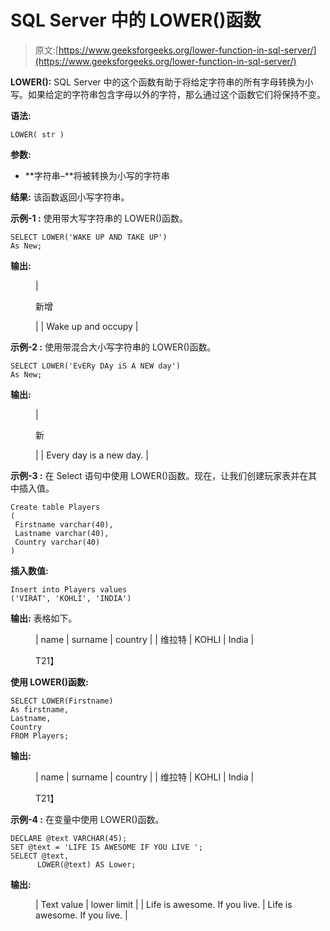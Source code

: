 # SQL Server 中的 LOWER()函数

> 原文:[https://www.geeksforgeeks.org/lower-function-in-sql-server/](https://www.geeksforgeeks.org/lower-function-in-sql-server/)

**LOWER():**
SQL Server 中的这个函数有助于将给定字符串的所有字母转换为小写。如果给定的字符串包含字母以外的字符，那么通过这个函数它们将保持不变。

**语法:**

```
LOWER( str )
```

**参数:**

*   **字符串–**将被转换为小写的字符串

**结果:**
该函数返回小写字符串。

**示例-1 :**
使用带大写字符串的 LOWER()函数。

```
SELECT LOWER('WAKE UP AND TAKE UP') 
As New;
```

**输出:**

<figure class="table">

| 

新增

 |
| Wake up and occupy |

</figure>

**示例-2 :**
使用带混合大小写字符串的 LOWER()函数。

```
SELECT LOWER('EvERy DAy iS A NEW day') 
As New;
```

**输出:**

<figure class="table">

| 

新

 |
| Every day is a new day. |

</figure>

**示例-3 :**
在 Select 语句中使用 LOWER()函数。现在，让我们创建玩家表并在其中插入值。

```
Create table Players
(
 Firstname varchar(40),
 Lastname varchar(40),
 Country varchar(40)
)
```

**插入数值:**

```
Insert into Players values 
('VIRAT', 'KOHLI', 'INDIA')
```

**输出:**
表格如下。

<figure class="table">

| name | surname | country |
| 维拉特 | KOHLI | India |

T21】</figure>

**使用 LOWER()函数:**

```
SELECT LOWER(Firstname) 
As firstname,  
Lastname,  
Country
FROM Players;
```

**输出:**

<figure class="table">

| name | surname | country |
| 维拉特 | KOHLI | India |

T21】</figure>

**示例-4 :**
在变量中使用 LOWER()函数。

```
DECLARE @text VARCHAR(45);
SET @text = 'LIFE IS AWESOME IF YOU LIVE ';
SELECT @text,  
      LOWER(@text) AS Lower;
```

**输出:**

<figure class="table">

| Text value | lower limit |
| Life is awesome. If you live. | Life is awesome. If you live. |

</figure>